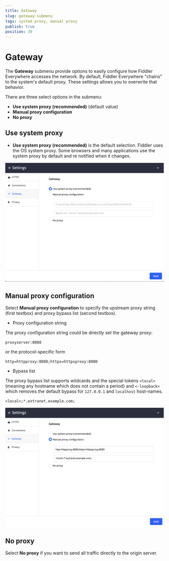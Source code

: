 ```yaml
---
title: Gateway
slug: gateway-submenu
tags: system proxy, manual proxy
publish: true
position: 30
---
```


# Gateway

The __Gateway__ submenu provide options to easily configure how Fiddler Everywhere accesses the network. By default, Fiddler Everywhere "chains" to the system's default proxy. These settings allows you to overwrite that behavior.

There are three select options in the submenu:
- __Use system proxy (recommended)__ (default value)
- __Manual proxy configuration__
- __No proxy__

## Use system proxy

- __Use system proxy (recommended)__ is the default selection. Fiddler uses the OS system proxy. Some browsers and many applications use the system proxy by default and re notified when it changes. 

![Example manual proxy configuration](../../images/settings/gateway-system-proxy.png)

## Manual proxy configuration

Select __Manual proxy configuration__  to specify the upstream proxy string (first textbox) and proxy bypass list (second textbox). 


- Proxy configuration string

The proxy configuration string could be directly set the gateway proxy:
```
proxyserver:8080
```

or the protocol-specific form
```
http=httpproxy:8080;https=httpsproxy:8080
```

- Bypass list

The proxy bypass list supports wildcards and the special tokens `<local>` (meaning any hostname which does not contain a period) and `<-loopback>` which removes the default bypass for `127.0.0.1` and `localhost` host-names.

```
<local>;*.extranet.example.com;
```

![Example manual proxy configuration](../../images/settings/gateway-manual-proxy.png)

## No proxy

Select __No proxy__ if you want to send all traffic directly to the origin server.